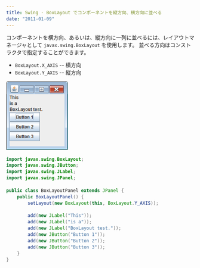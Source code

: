 ```yaml
---
title: Swing - BoxLayout でコンポーネントを縦方向、横方向に並べる
date: "2011-01-09"
---
```


コンポーネントを横方向、あるいは、縦方向に一列に並べるには、レイアウトマネージャとして `javax.swing.BoxLayout` を使用します。
並べる方向はコンストラクタで指定することができます。

- `BoxLayout.X_AXIS` -- 横方向
- `BoxLayout.Y_AXIS` -- 縦方向

![./box-layout5.png](./box-layout5.png)

~~~ java
import javax.swing.BoxLayout;
import javax.swing.JButton;
import javax.swing.JLabel;
import javax.swing.JPanel;

public class BoxLayoutPanel extends JPanel {
    public BoxLayoutPanel() {
        setLayout(new BoxLayout(this, BoxLayout.Y_AXIS));

        add(new JLabel("This"));
        add(new JLabel("is a"));
        add(new JLabel("BoxLayout test."));
        add(new JButton("Button 1"));
        add(new JButton("Button 2"));
        add(new JButton("Button 3"));
    }
}
~~~

